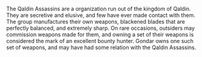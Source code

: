The Qaldin Assassins are a organization run out of the kingdom of Qaldin. They are secretive and elusive, and few have ever made contact with them. The group manufactures their own weapons, blackened blades that are perfectly balanced, and extremely sharp. On rare occasions, outsiders may commission weapons made for them, and owning a set of their weapons is considered the mark of an excellent bounty hunter. Gondar owns one such set of weapons, and may have had some relation with the Qaldin Assassins.
